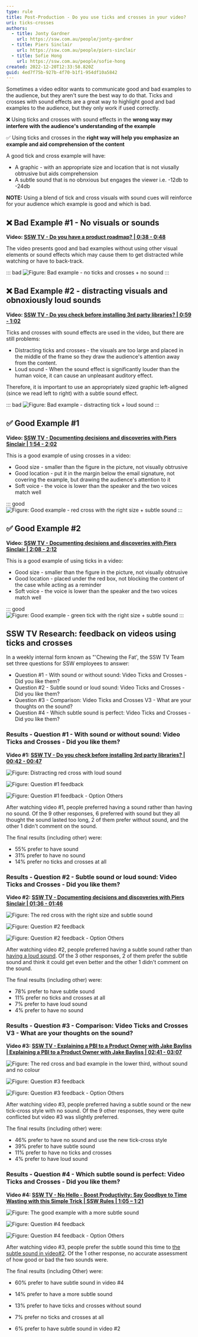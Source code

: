 ```yaml
---
type: rule
title: Post-Production - Do you use ticks and crosses in your video?
uri: ticks-crosses
authors:
  - title: Jonty Gardner
    url: https://ssw.com.au/people/jonty-gardner
  - title: Piers Sinclair
    url: https://ssw.com.au/people/piers-sinclair
  - title: Sofie Hong
    url: https://ssw.com.au/people/sofie-hong
created: 2022-12-20T12:33:58.820Z
guid: 4ed7f75b-927b-4f70-b1f1-954df10a5842
---
```

Sometimes a video editor wants to communicate good and bad examples to the audience, but they aren't sure the best way to do that. Ticks and crosses with sound effects are a great way to highlight good and bad examples to the audience, but they only work if used correctly.

<!--endintro-->

❌ Using ticks and crosses with sound effects in the **wrong way may interfere with the audience's understanding of the example**

✅ Using ticks and crosses in the **right way will help you emphasize an example and aid comprehension of the content**

<!--endintro-->

A good tick and cross example will have:

* A graphic - with an appropriate size and location that is not viusally obtrusive but aids comprehension
* A subtle sound that is no obnxious but engages the viewer i.e. -12db to -24db

**NOTE:** Using a blend of tick and cross visuals with sound cues will reinforce for your audience which example is good and which is bad. 

## ❌ Bad Example #1 - No visuals or sounds 

**Video: [SSW TV - Do you have a product roadmap? | 0:38 - 0:48](https://youtu.be/FXMMZvE1lig?t=38)**

The video presents good and bad examples without using other visual elements or sound effects which may cause them to get distracted while watching or have to back-track.

::: bad
![Figure: Bad example - no ticks and crosses + no sound](bad-example-1-no-tick-and-cross-no-sound.png)
:::

## ❌ Bad Example #2 - distracting visuals and obnoxiously loud sounds

**Video: [SSW TV - Do you check before installing 3rd party libraries? | 0:59 - 1:02](https://youtu.be/1LPK3jgga_c?t=59)**

Ticks and crosses with sound effects are used in the video, but there are still problems: 

* Distracting ticks and crosses - the visuals are too large and placed in the middle of the frame so they draw the audience's attention away from the content.
* Loud sound - When the sound effect is significantly louder than the human voice, it can cause an unpleasant auditory effect.

Therefore, it is important to use an appropriately sized graphic left-aligned (since we read left to right) with a subtle sound effect.

::: bad
![Figure: Bad example - distracting tick + loud sound ](bad-example-2-distracting-tick-loud-sound.png)
:::

## ✅ Good Example #1

**Video: [SSW TV - Documenting decisions and discoveries with Piers Sinclair | 1:54 - 2:02](https://youtu.be/2Ff6NQrWMsY?t=114)**

This is a good example of using crosses in a video: 

* Good size - smaller than the figure in the picture, not visually obtrusive 
* Good location - put it in the margin below the email signature, not covering the example, but drawing the audience's attention to it 
* Soft voice - the voice is lower than the speaker and the two voices match well

::: good
![Figure: Good example - red cross with the right size + subtle sound](good-example-1-red-cross-with-the-right-size-subtle-sound.png)
:::

## ✅ Good Example #2

**Video: [SSW TV - Documenting decisions and discoveries with Piers Sinclair | 2:08 - 2:12](https://youtu.be/2Ff6NQrWMsY?t=128)**

This is a good example of using ticks in a video: 

* Good size - smaller than the figure in the picture, not visually obtrusive 
* Good location - placed under the red box, not blocking the content of the case while acting as a reminder
* Soft voice - the voice is lower than the speaker and the two voices match well

::: good
![Figure: Good example - green tick with the right size + subtle sound](good-example-2-green-tick-with-the-right-size-subtle-sound.png)
:::

## SSW TV Research: feedback on videos using ticks and crosses

In a weekly internal form known as "'Chewing the Fat', the SSW TV Team set three questions for SSW employees to answer: 

* Question #1 - With sound or without sound: Video Ticks and Crosses - Did you like them?
* Question #2 - Subtle sound or loud sound: Video Ticks and Crosses - Did you like them?
* Question #3 - Comparison: Video Ticks and Crosses V3 - What are your thoughts on the sound?
* Question #4 - Which subtle sound is perfect: Video Ticks and Crosses - Did you like them?

### Results - Question #1 - With sound or without sound: Video Ticks and Crosses - Did you like them?

**Video #1: [SSW TV - Do you check before installing 3rd party libraries? | 00:42 - 00:47](https://youtu.be/1LPK3jgga_c?t=42)**

![Figure: Distracting red cross with loud sound](video-1-distracting-red-cross-with-loud-sound.png)

![Figure: Question #1 feedback](ctf-1-yes-v2.png)

![Figure: Question #1 feedback - Option Others](ctf-1-options.png)

After watching video #1, people preferred having a sound rather than having no sound. Of the 9 other responses, 6 preferred with sound but they all thought the sound lasted too long, 2 of them prefer without sound, and the other 1 didn't comment on the sound.

The final results (including other) were:

* 55% prefer to have sound
* 31% prefer to have no sound
* 14% prefer no ticks and crosses at all

### Results - Question #2 - Subtle sound or loud sound: Video Ticks and Crosses - Did you like them?

**Video #2: [SSW TV - Documenting decisions and discoveries with Piers Sinclair | 01:36 - 01:46](https://youtu.be/2Ff6NQrWMsY?t=96)**

![Figure: The red cross with the right size and subtle sound](video-2-the-red-cross-with-the-right-size-and-subtle-sound.png)

![Figure: Question #2 feedback](ctf-2-yes-v2.png)

![Figure: Question #2 feedback - Option Others](ctf-2-others.png)

After watching video #2, people preferred having a subtle sound rather than [having a loud sound](https://youtu.be/1LPK3jgga_c?t=42). Of the 3 other responses, 2 of them prefer the subtle sound and think it could get even better and the other 1 didn't comment on the sound.

The final results (including other) were:

* 78% prefer to have subtle sound
* 11% prefer no ticks and crosses at all
* 7% prefer to have loud sound
* 4% prefer to have no sound 

### Results - Question #3 - Comparison: Video Ticks and Crosses V3 - What are your thoughts on the sound?

**Video #3: [SSW TV - Explaining a PBI to a Product Owner with Jake Bayliss | Explaining a PBI to a Product Owner with Jake Bayliss | 02:41 - 03:07](https://youtu.be/L94TEsTuLz4?t=161)**

![Figure: The red cross and bad example in the lower third, without sound and no colour](video-3-the-red-cross-bad-example-in-the-lower-third-without-sound-and-no-colour.png)

![Figure: Question #3 feedback](ctf-3-v3-v2.png)

![Figure: Question #3 feedback - Option Others](ctf-3-others.png)

After watching video #3, people preferred having a subtle sound or the new tick-cross style with no sound. Of the 9 other responses, they were quite conflicted but video #3 was slightly preferred.

The final results (including other) were:

* 46% prefer to have no sound and use the new tick-cross style
* 39% prefer to have subtle sound
* 11% prefer to have no ticks and crosses
* 4% prefer to have loud sound

### Results - Question #4 - Which subtle sound is perfect: Video Ticks and Crosses - Did you like them?

**Video #4: [SSW TV - No Hello - Boost Productivity: Say Goodbye to Time Wasting with this Simple Trick | SSW Rules | 1:05 – 1:21 ](https://youtu.be/oOEpdViHeVI?t=65)**

![Figure: The good example with a more subtle sound](video-4-.png)

![Figure: Question #4 feedback](ctf-4.png)

![Figure: Question #4 feedback - Option Others](ctf-4-blur.png)

After watching video #3, people prefer the subtle sound this time to [the subtle sound in video#2](https://youtu.be/2Ff6NQrWMsY?t=96). Of the 1 other response, no accurate assessment of how good or bad the two sounds were.

The final results (including Other) were:
* 60% prefer to have subtle sound in video #4
 

* 14% prefer to have a more subtle sound
* 13% prefer to have ticks and crosses without sound
* 7% prefer no ticks and crosses at all
* 6% prefer to have subtle sound in video #2
